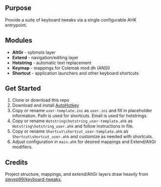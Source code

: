 ## Purpose

Provide a suite of keyboard tweaks via a single configurable AHK entrypoint.

## Modules

* __AltGr__ - sybmols layer
* __Extend__ - navigation/editing layer
* __Hotstring__ - automatic text replacement
* __Keymap__ - mappings for Colemak mod dh (ANSI)
* __Shortcut__ - application launchers and other keyboard shortcuts

## Get Started

1. Clone or download this repo
2. Download and install [AutoHotkey](https://www.autohotkey.com/)
3. Copy or rename `user-template.ini` as `user.ini` and fill in placeholder information. Path is used for shortcuts. Email is used for hotstrings.
4. Copy or rename `Hotstring\hotstring_user-template.ahk` as `Hotstring\hotstring_user.ahk` and follow instructions in file.
5. Copy or rename `Shortcut\shortcut_user-template.ahk` as `Shortcut\shortcut_user.ahk` and customize as needed with shortcuts.
6. Adjust configuration in `main.ahk` for desired mappings and Extend/AltGr modifiers.

## Credits

Project structure, mappings, and extend/AltGr layers draw heavily from [stevep99/keyboard-tweaks](https://github.com/stevep99/keyboard-tweaks).
